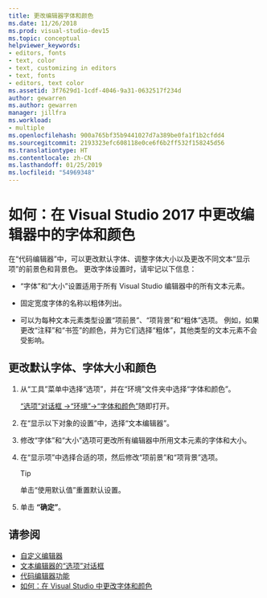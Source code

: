 ```yaml
---
title: 更改编辑器字体和颜色
ms.date: 11/26/2018
ms.prod: visual-studio-dev15
ms.topic: conceptual
helpviewer_keywords:
- editors, fonts
- text, color
- text, customizing in editors
- text, fonts
- editors, text color
ms.assetid: 3f7629d1-1cdf-4046-9a31-0632517f234d
author: gewarren
ms.author: gewarren
manager: jillfra
ms.workload:
- multiple
ms.openlocfilehash: 900a765bf35b9441027d7a389be0fa1f1b2cfdd4
ms.sourcegitcommit: 2193323efc608118e0ce6f6b2ff532f158245d56
ms.translationtype: HT
ms.contentlocale: zh-CN
ms.lasthandoff: 01/25/2019
ms.locfileid: "54969348"
---
```

# <a name="how-to-change-fonts-and-colors-for-the-editor-in-visual-studio-2017"></a>如何：在 Visual Studio 2017 中更改编辑器中的字体和颜色

在“代码编辑器”中，可以更改默认字体、调整字体大小以及更改不同文本“显示项”的前景色和背景色。 更改字体设置时，请牢记以下信息：

- “字体”和“大小”设置适用于所有 Visual Studio 编辑器中的所有文本元素。

- 固定宽度字体的名称以粗体列出。

- 可以为每种文本元素类型设置“项前景”、“项背景”和“粗体”选项。 例如，如果更改“注释”和“书签”的颜色，并为它们选择“粗体”，其他类型的文本元素不会受影响。

## <a name="change-the-default-font-face-size-and-colors"></a>更改默认字体、字体大小和颜色

1.  从“工具”菜单中选择“选项”，并在“环境”文件夹中选择“字体和颜色”。

     [“选项”对话框 ->“环境”->“字体和颜色”](../../ide/reference/fonts-and-colors-environment-options-dialog-box.md)随即打开。

2.  在“显示以下对象的设置”中，选择“文本编辑器”。

3.  修改“字体”和“大小”选项可更改所有编辑器中所用文本元素的字体和大小。

4.  在“显示项”中选择合适的项，然后修改“项前景”和“项背景”选项。

    > [!TIP]
    > 单击“使用默认值”重置默认设置。

5.  单击 **“确定”**。

## <a name="see-also"></a>请参阅

- [自定义编辑器](../../ide/customizing-the-editor.md)
- [文本编辑器的“选项”对话框](../../ide/reference/text-editor-options-dialog-box.md)
- [代码编辑器功能](../../ide/writing-code-in-the-code-and-text-editor.md)
- [如何：在 Visual Studio 中更改字体和颜色](../../ide/how-to-change-fonts-and-colors-in-visual-studio.md)
